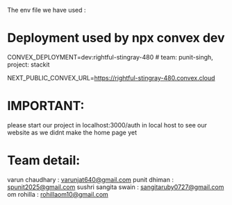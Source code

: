 The env file we have used :
# Deployment used by npx convex dev
CONVEX_DEPLOYMENT=dev:rightful-stingray-480 # team: punit-singh, project: stackit

NEXT_PUBLIC_CONVEX_URL=https://rightful-stingray-480.convex.cloud 

# IMPORTANT:
please start our project in localhost:3000/auth in local host to see our website as we didnt make the home page yet 


# Team detail:
varun chaudhary          : varunjat640@gmail.com
punit dhiman             : spunit2025@gmail.com
sushri sangita swain     : sangitaruby0727@gmail.com
om rohilla               : rohillaom10@gmail.com







